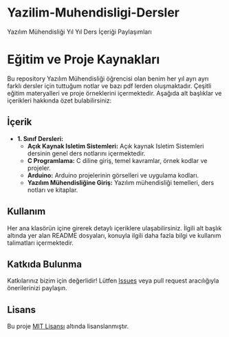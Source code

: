 # Yazilim-Muhendisligi-Dersler
Yazılım Mühendisliği Yıl Yıl Ders İçeriği Paylaşımları

# Eğitim ve Proje Kaynakları
Bu repository Yazılım Mühendisliği öğrencisi olan benim her yıl ayrı ayrı farklı dersler için tuttuğum notlar ve bazı pdf lerden oluşmaktadır.
Çeşitli eğitim materyalleri ve proje örneklerini içermektedir. Aşağıda alt başlıklar ve içerikleri hakkında özet bulabilirsiniz:

## İçerik

- **1. Sınıf Dersleri:** 
  - **Açık Kaynak Isletim Sistemleri:** Açık kaynak Isletim Sistemleri dersinin genel ders notlarını içermektedir.
  - **C Programlama:** C diline giriş, temel kavramlar, örnek kodlar ve projeler.
  - **Arduino:** Arduino projelerinin görselleri ve uygulama kodları.
  - **Yazılım Mühendisliğine Giriş:** Yazılım mühendisliği temelleri, ders notları ve kitaplar.

## Kullanım

Her ana klasörün içine girerek detaylı içeriklere ulaşabilirsiniz. İlgili alt başlık altında yer alan README dosyaları, konuyla ilgili daha fazla bilgi ve kullanım talimatları içermektedir.

## Katkıda Bulunma

Katkılarınız bizim için değerlidir! Lütfen [Issues](https://github.com/kullaniciadi/repositoryadi/issues) veya pull request aracılığıyla önerilerinizi paylaşın.

## Lisans

Bu proje [MIT Lisansı](LICENSE) altında lisanslanmıştır.

